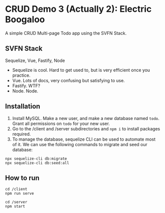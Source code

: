 # CRUD Demo 3 (Actually 2): Electric Boogaloo
A simple CRUD Multi-page Todo app using the SVFN Stack.

## SVFN Stack
Sequelize, Vue, Fastify, Node
- Sequelize is cool. Hard to get used to, but is very efficient once you practice.
- Vue. Lots of docs, very confusing but satisfying to use.
- Fastify. WTF? 
- Node. Node.

## Installation
1. Install MySQL. Make a new user, and make a new database named `todo`. Grant all permissions on `todo` for your new user.
2. Go to the /client and /server subdirectories and `npm i` to install packages required.
3. To manage the database, sequelize CLI can be used to automate most of it. We can use the following commands to migrate and seed our database:
```
npx sequelize-cli db:migrate
npx sequelize-cli db:seed:all
```

## How to run
```
cd /client
npm run serve
```
```
cd /server
npm start
```
